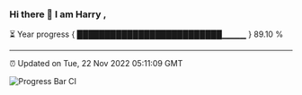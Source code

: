 ### Hi there 👋 I am Harry , 

⏳ Year progress { ██████████████████████████▁▁▁▁ } 89.10 %

---

⏰ Updated on Tue, 22 Nov 2022 05:11:09 GMT

![Progress Bar CI](https://github.com/duykhang68/duykhang68/workflows/Progress%20Bar%20CI/badge.svg)
